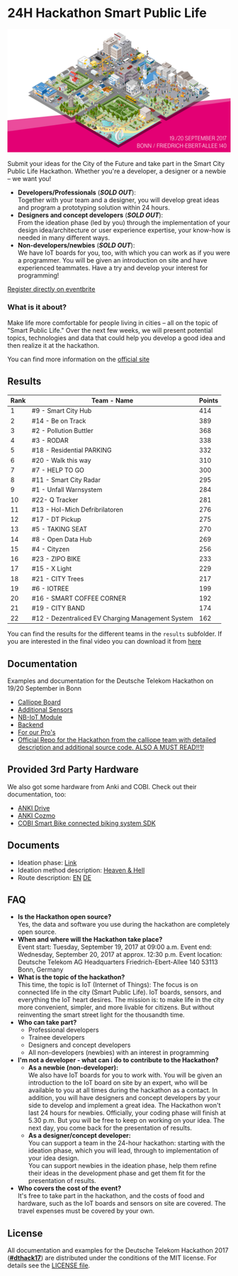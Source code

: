 # 24H Hackathon Smart Public Life

![24H Hackathon Smart Public Life](assets/hackathon_banner.jpg)

Submit your ideas for the City of the Future and take part in the Smart City Public Life Hackathon. Whether you're a developer, a designer or a newbie – we want you!

* **Developers/Professionals** (***SOLD OUT***):  
  Together with your team and a designer, you will develop great ideas and program a prototyping solution within 24 hours.
* **Designers and concept developers** (***SOLD OUT***):  
  From the ideation phase (led by you) through the implementation of your design idea/architecture or user experience expertise, your know-how is needed in many different ways.
* **Non-developers/newbies** (***SOLD OUT***):  
  We have IoT boards for you, too, with which you can work as if you were a programmer. You will be given an introduction on site and have experienced teammates. Have a try and develop your interest for programming!

[Register directly on eventbrite](https://www.eventbrite.de/e/hackathon-smart-public-life-by-deutsche-telekom-tickets-35258968524)

### What is it about?
Make life more comfortable for people living in cities – all on the topic of "Smart Public Life." Over the next few weeks, we will present potential topics, technologies and data that could help you develop a good idea and then realize it at the hackathon.

You can find more information on the [official site](https://www.telekom.com/en/company/public-life-hackathon)

## Results

| Rank | Team - Name | Points |
| ------ | ------ | ------ |
| 1 | #9 - Smart City Hub | 414 |
| 2 | #14 - Be on Track | 389 |  
| 3 | #2 - Pollution Buttler | 368 |
| 4 | #3 - RODAR | 338 |
| 5 | #18 - Residential PARKING | 332 |
| 6 | #20 - Walk this way | 310 |
| 7 | #7 - HELP TO GO | 300 |
| 8 | #11 - Smart City Radar | 295 |
| 9 | #1 - Unfall Warnsystem | 284 |
| 10 | #22- Q Tracker | 281 |
| 11 | #13 - Hol-Mich Defribrilatoren | 276 |
| 12 | #17 - DT Pickup | 275 |
| 13 | #5 - TAKING SEAT | 270 |
| 14 | #8 - Open Data Hub | 269 |
| 15 | #4 - Cityzen | 256 |
| 16 | #23 - ZIPO BIKE | 233 |
| 17 | #15 - X Light | 229 |
| 18 | #21 - CITY Trees | 217 |
| 19 | #6 - IOTREE | 199 |
| 20 | #16 - SMART COFFEE CORNER | 192 |
| 21 | #19 - CITY BAND | 174 |
| 22 | #12 - Dezentraliced EV Charging Management System | 162 |

You can find the results for the different teams in the ```results``` subfolder. If you are interested in the final video you can download it from [here](https://www.magentacloud.de/lnk/TeMS4bUj#file)

## Documentation
Examples and documentation for the Deutsche Telekom Hackathon on 19/20 September in Bonn

* [Calliope Board](documentation/calliope.md)
* [Additional Sensors](documentation/sensors.md)
* [NB-IoT Module](documentation/nb-iot.md)
* [Backend](documentation/backend.md)
* [For our Pro's](documentation/install_yotta.md)
* [Official Repo for the Hackathon from the calliope team with detailed description and additional source code. ALSO A MUST READ!!1!](https://github.com/ubirch/telekom-nbiot-hackathon-2017)

## Provided 3rd Party Hardware
We also got some hardware from Anki and COBI. Check out their documentation, too:
* [ANKI Drive](https://github.com/anki/drive-sdk)
* [ANKI Cozmo](http://cozmosdk.anki.com/docs)
* [COBI Smart Bike connected biking system SDK](documentation/cobi.md)

## Documents

* Ideation phase: [Link](documentation/documents/Ideation.pdf)
* Ideation method description: [Heaven & Hell](documentation/documents/HeavenandHell_A4_EN.PDF)
* Route description: [EN](documentation/documents/Anfahrt_SZexe_Bonn_en.pdf) [DE](documentation/documents/Anfahrt_SZex_Bonn_de.pdf)

## FAQ
* **Is the Hackathon open source?**  
  Yes, the data and software you use during the hackathon are completely open source.  
* **When and where will the Hackathon take place?**  
  Event start: Tuesday, September 19, 2017 at 09:00 a.m.
  Event end: Wednesday, September 20, 2017 at approx. 12:30 p.m.
  Event location:
  Deutsche Telekom AG Headquarters
  Friedrich-Ebert-Allee 140
  53113 Bonn, Germany
* **What is the topic of the hackathon?**  
  This time, the topic is IoT (Internet of Things): The focus is on connected life in the city (Smart Public Life). IoT boards, sensors, and everything the IoT heart desires. The mission is: to make life in the city more convenient, simpler, and more livable for citizens. But without reinventing the smart street light for the thousandth time.
* **Who can take part?**
  * Professional developers
  * Trainee developers
  * Designers and concept developers
  * All non-developers (newbies) with an interest in programming
* **I'm not a developer - what can i do to contribute to the Hackathon?**
  * **As a newbie (non-developer):**  
  We also have IoT boards for you to work with. You will be given an introduction to the IoT board on site by an expert, who will be available to you at all times during the hackathon as a contact. In addition, you will have designers and concept developers by your side to develop and implement a great idea. The Hackathon won't last 24 hours for newbies. Officially, your coding phase will finish at 5.30 p.m. But you will be free to keep on working on your idea. The next day, you come back for the presentation of results.
  * **As a designer/concept developer:**  
  You can support a team in the 24-hour hackathon: starting with the ideation phase, which you will lead, through to implementation of your idea design.  
  You can support newbies in the ideation phase, help them refine their ideas in the development phase and get them fit for the presentation of results.
* **Who covers the cost of the event?**  
  It's free to take part in the hackathon, and the costs of food and hardware, such as the IoT boards and sensors on site are covered. The travel expenses must be covered by your own.


## License
All documentation and examples for the Deutsche Telekom Hackathon 2017 ([**#dthack17**](https://twitter.com/hashtag/dthack17)) are distributed under the conditions of the MIT license. For details see the [LICENSE file](LICENSE).
